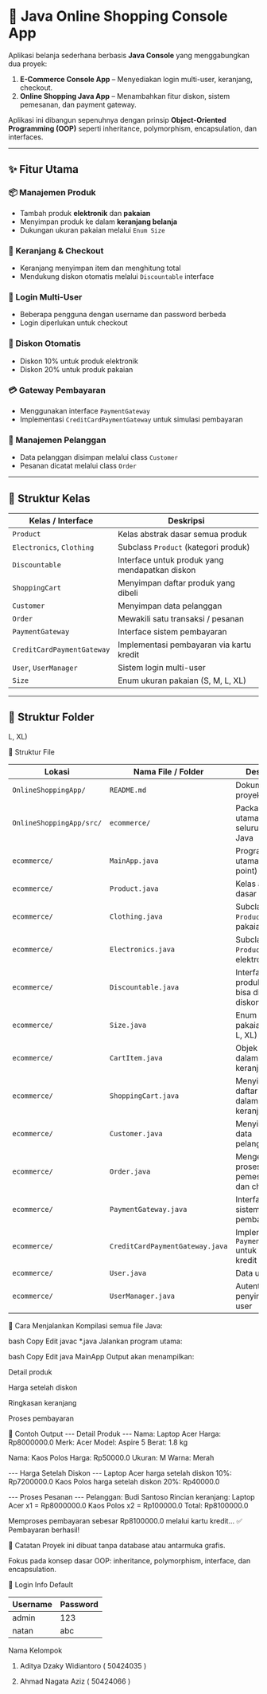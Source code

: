 # 🛒 Java Online Shopping Console App

Aplikasi belanja sederhana berbasis **Java Console** yang menggabungkan dua proyek:

1. **E-Commerce Console App** – Menyediakan login multi-user, keranjang, checkout.
2. **Online Shopping Java App** – Menambahkan fitur diskon, sistem pemesanan, dan payment gateway.

Aplikasi ini dibangun sepenuhnya dengan prinsip **Object-Oriented Programming (OOP)** seperti inheritance, polymorphism, encapsulation, dan interfaces.

---

## ✨ Fitur Utama

### 📦 Manajemen Produk
- Tambah produk **elektronik** dan **pakaian**
- Menyimpan produk ke dalam **keranjang belanja**
- Dukungan ukuran pakaian melalui `Enum Size`

### 🧺 Keranjang & Checkout
- Keranjang menyimpan item dan menghitung total
- Mendukung diskon otomatis melalui `Discountable` interface

### 👥 Login Multi-User
- Beberapa pengguna dengan username dan password berbeda
- Login diperlukan untuk checkout

### 🎁 Diskon Otomatis
- Diskon 10% untuk produk elektronik
- Diskon 20% untuk produk pakaian

### 💳 Gateway Pembayaran
- Menggunakan interface `PaymentGateway`
- Implementasi `CreditCardPaymentGateway` untuk simulasi pembayaran

### 👤 Manajemen Pelanggan
- Data pelanggan disimpan melalui class `Customer`
- Pesanan dicatat melalui class `Order`

---

## 🧱 Struktur Kelas

| Kelas / Interface             | Deskripsi                                                                 |
|------------------------------|---------------------------------------------------------------------------|
| `Product`                    | Kelas abstrak dasar semua produk                                          |
| `Electronics`, `Clothing`    | Subclass `Product` (kategori produk)                                      |
| `Discountable`               | Interface untuk produk yang mendapatkan diskon                            |
| `ShoppingCart`               | Menyimpan daftar produk yang dibeli                                       |
| `Customer`                   | Menyimpan data pelanggan                                                  |
| `Order`                      | Mewakili satu transaksi / pesanan                                         |
| `PaymentGateway`             | Interface sistem pembayaran                                               |
| `CreditCardPaymentGateway`   | Implementasi pembayaran via kartu kredit                                  |
| `User`, `UserManager`        | Sistem login multi-user                                                   |
| `Size`                       | Enum ukuran pakaian (S, M, L, XL)                                          |

---

## 📁 Struktur Folder

L, XL)

📂 Struktur File

| Lokasi                   | Nama File / Folder              | Deskripsi                                        |
| ------------------------ | ------------------------------- | ------------------------------------------------ |
| `OnlineShoppingApp/`     | `README.md`                     | Dokumentasi proyek                               |
| `OnlineShoppingApp/src/` | `ecommerce/`                    | Package utama untuk seluruh class Java           |
| `ecommerce/`             | `MainApp.java`                  | Program utama (entry point)                      |
| `ecommerce/`             | `Product.java`                  | Kelas abstrak dasar produk                       |
| `ecommerce/`             | `Clothing.java`                 | Subclass `Product`, untuk pakaian                |
| `ecommerce/`             | `Electronics.java`              | Subclass `Product`, untuk elektronik             |
| `ecommerce/`             | `Discountable.java`             | Interface untuk produk yang bisa diberi diskon   |
| `ecommerce/`             | `Size.java`                     | Enum ukuran pakaian (S, M, L, XL)                |
| `ecommerce/`             | `CartItem.java`                 | Objek item dalam keranjang                       |
| `ecommerce/`             | `ShoppingCart.java`             | Menyimpan daftar produk dalam keranjang          |
| `ecommerce/`             | `Customer.java`                 | Menyimpan data pelanggan                         |
| `ecommerce/`             | `Order.java`                    | Mengelola proses pemesanan dan checkout          |
| `ecommerce/`             | `PaymentGateway.java`           | Interface sistem pembayaran                      |
| `ecommerce/`             | `CreditCardPaymentGateway.java` | Implementasi `PaymentGateway` untuk kartu kredit |
| `ecommerce/`             | `User.java`                     | Data user login                                  |
| `ecommerce/`             | `UserManager.java`              | Autentikasi & penyimpanan user                   |




🧪 Cara Menjalankan
Kompilasi semua file Java:

bash
Copy
Edit
javac *.java
Jalankan program utama:

bash
Copy
Edit
java MainApp
Output akan menampilkan:

Detail produk

Harga setelah diskon

Ringkasan keranjang

Proses pembayaran

📝 Contoh Output
--- Detail Produk ---
Nama: Laptop Acer
Harga: Rp8000000.0
Merk: Acer
Model: Aspire 5
Berat: 1.8 kg

Nama: Kaos Polos
Harga: Rp50000.0
Ukuran: M
Warna: Merah

--- Harga Setelah Diskon ---
Laptop Acer harga setelah diskon 10%: Rp7200000.0
Kaos Polos harga setelah diskon 20%: Rp40000.0

--- Proses Pesanan ---
Pelanggan: Budi Santoso
Rincian keranjang:
Laptop Acer x1 = Rp8000000.0
Kaos Polos x2 = Rp100000.0
Total: Rp8100000.0

Memproses pembayaran sebesar Rp8100000.0 melalui kartu kredit...
✅ Pembayaran berhasil!

📌 Catatan
Proyek ini dibuat tanpa database atau antarmuka grafis.

Fokus pada konsep dasar OOP: inheritance, polymorphism, interface, dan encapsulation.

🔐 Login Info Default


| Username | Password |
| -------- | -------- |
| admin    | 123      |
| natan    | abc      |


Nama Kelompok
1. Aditya Dzaky Widiantoro ( 50424035 )

2. Ahmad Nagata Aziz ( 50424066 )

